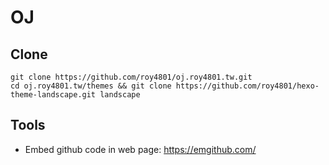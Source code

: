 # OJ

## Clone

```
git clone https://github.com/roy4801/oj.roy4801.tw.git
cd oj.roy4801.tw/themes && git clone https://github.com/roy4801/hexo-theme-landscape.git landscape
```

## Tools

- Embed github code in web page: https://emgithub.com/